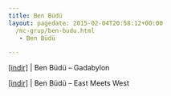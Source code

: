 ```yaml
---
title: Ben Büdü
layout: pagedate: 2015-02-04T20:58:12+00:00
  /mc-grup/ben-budu.html
   - Ben Büdü

---
```

<a href="https://cloud.mail.ru/public/6f2eb5ce2689/Ben%20B%C3%BCd%C3%BC%20-%20Gadabylon" target="_blank">[indir]</a> | Ben Büdü &#8211; Gadabylon

<a href="https://cloud.mail.ru/public/ca5eeffad6b7/Ben%20B%C3%BCd%C3%BC%20-%20East%20Meets%20West" target="_blank">[indir]</a> | Ben Büdü &#8211; East Meets West